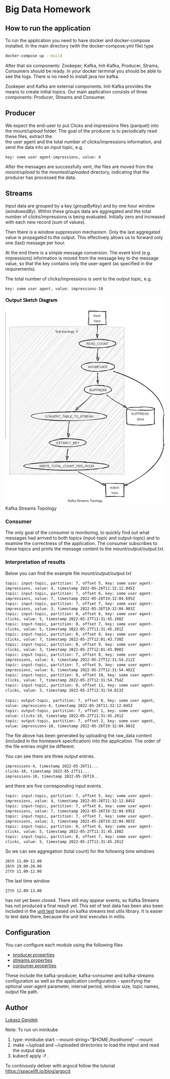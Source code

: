 # Big Data Homework

## How to run the application

To run the application you need to have docker and docker-compose installed.
In the main directory (with the docker-compose.yml file) type

```bash
docker-compose up --build
```
After that six components: Zookeper, Kafka, Init-Kafka, Producer, Strams, Consumers should be ready. 
In your docker terminal you should be able to see the logs. There is no need to install java nor kafka. 

Zookeper and Kafka are external components. Init-Kafka provides the means to create initial topics. Our main application consists of three components: Producer, Streams and Consumer.

## Producer 
We expect the end-user to put Clicks and impressions files (parquet) into the _mount/upload_ folder. 
The goal of the producer is to periodically read these files, extract the  
the user agent and the total number of clicks/impressions information,
and send the data into an input topic, e.g.
```
key: some user agent-impressions, value: 4
```
After the messages are successfully sent, the files are moved from the _mount/upload_ to the _mounted/uploaded_ directory,
indicating that the producer has processed the data.

## Streams
Input data are grouped by a key (_groupByKey_) and by one hour window (_windowedBy_). 
Within these groups data are aggregated and the total number of clicks/impressions is being evaluated.
Initially zero and increased with each new record (sum of values).

Then there is a window suppression mechanism. Only the last aggregated value is propagated to the output. 
This effectively allows us to forward only one (last) message per hour.  

At the end there is a simple message conversion. The event kind (e.g. impressions) information is moved from the message 
key to the message value,
so that the key contains only the user-agent (as specified in the requirements).

The total number of clicks/impressions is sent to the output topic, e.g.
```
key: some user agent, value: impressions-10
```

![Topology](images/topology.png)
Kafka Streams Topology

### Consumer
The only goal of the consumer is monitoring, to quickly find out what messages had arrived 
to both topics (input-topic and output-topic) and to examine the correctness of the application.
The consumer subscribes to these topics and prints the message content to the _mount/output/output.txt_. 

### Interpretation of results
Below you can find the example file _mount/output/output.txt_

```
topic: input-topic, partition: 7, offset 5, key: some user agent-impressions, value: 4, timestamp 2022-05-26T11:32:12.045Z
topic: input-topic, partition: 7, offset 6, key: some user agent-impressions, value: 7, timestamp 2022-05-26T19:32:04.695Z
topic: input-topic, partition: 7, offset 7, key: some user agent-impressions, value: 3, timestamp 2022-05-26T19:32:04.903Z
topic: input-topic, partition: 0, offset 6, key: some user agent-clicks, value: 5, timestamp 2022-05-27T11:31:45.108Z
topic: input-topic, partition: 0, offset 7, key: some user agent-clicks, value: 5, timestamp 2022-05-27T11:31:45.201Z
topic: input-topic, partition: 0, offset 8, key: some user agent-clicks, value: 7, timestamp 2022-05-27T12:01:43.730Z
topic: input-topic, partition: 0, offset 9, key: some user agent-clicks, value: 3, timestamp 2022-05-27T12:01:43.900Z
topic: input-topic, partition: 7, offset 8, key: some user agent-impressions, value: 4, timestamp 2022-05-27T12:31:54.212Z
topic: input-topic, partition: 7, offset 9, key: some user agent-impressions, value: 6, timestamp 2022-05-27T12:31:54.402Z
topic: input-topic, partition: 0, offset 10, key: some user agent-clicks, value: 7, timestamp 2022-05-27T12:31:54.754Z
topic: input-topic, partition: 0, offset 11, key: some user agent-clicks, value: 3, timestamp 2022-05-27T12:31:54.813Z

topic: output-topic, partition: 7, offset 0, key: some user agent, value: impressions-4, timestamp 2022-05-26T11:32:12.045Z
topic: output-topic, partition: 7, offset 1, key: some user agent, value: clicks-10, timestamp 2022-05-27T11:31:45.201Z
topic: output-topic, partition: 7, offset 2, key: some user agent, value: impressions-10, timestamp 2022-05-26T19:32:04.903Z
```

The file above has been generated by uploading the raw_data content (included in the homework specification) into the application.
The order of the file entries might be different.

You can see there are three output entries.
```
impressions-4, timestamp 2022-05-26T11...
clicks-10, timestamp 2022-05-27T11...
impressions-10, timestamp 2022-05-26T19..
```
and there are five corresponding input events.

```
topic: input-topic, partition: 7, offset 5, key: some user agent-impressions, value: 4, timestamp 2022-05-26T11:32:12.045Z
topic: input-topic, partition: 7, offset 6, key: some user agent-impressions, value: 7, timestamp 2022-05-26T19:32:04.695Z
topic: input-topic, partition: 7, offset 7, key: some user agent-impressions, value: 3, timestamp 2022-05-26T19:32:04.903Z
topic: input-topic, partition: 0, offset 6, key: some user agent-clicks, value: 5, timestamp 2022-05-27T11:31:45.108Z
topic: input-topic, partition: 0, offset 7, key: some user agent-clicks, value: 5, timestamp 2022-05-27T11:31:45.201Z
```
So we can see aggregation (total count) for the following time windows
```
26th 11.00-12.00 
26th 19.00-20.00 
27th 11.00-12.00
```
The last time window 
```
27th 12.00-13.00 
```
has not yet been closed. There still may appear events, so Kafka Streams has not produced a final result yet.
This set of test data has been also been included in the [unit test](streams/src/test/java/org/example/homework/kafka/WindowAggregateTest.java) based on kafka streams test utils library. 
It is easier to test data there, because the unit test executes in millis.


## Configuration

You can configure each module using the following files
- [producer.properties](producer.properties)
- [streams.properties](streams.properties)
- [consumer.properties](consumer.properties)

These include the kafka-producer, kafka-consumer and kafka-streams configuration as well as the application configuration -
specifying the optional user-agent parameter, interval period, window size, topic names, output file path. 

## Author
[Lukasz Gendek](https://www.linkedin.com/in/%C5%82ukasz-gendek-0ba3b0a/)

Note: To run on minikube 
1. type: minikube start --mount-string="$HOME:/hosthome" --mount
2. make ~/upload and ~/uploaded directories to load the intput and read the output data
3. kubectl apply -f .

To continously deliver with argocd follow the tutorial https://spacelift.io/blog/argocd